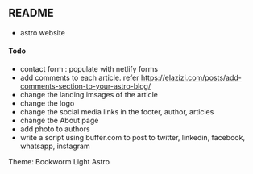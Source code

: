 ## README
- astro website 

#### Todo
- contact form : populate with netlify forms
- add comments to each article. refer 
    https://elazizi.com/posts/add-comments-section-to-your-astro-blog/
- change the landing imsages of the article
- change the logo
- change the social media links in the footer, author, articles
- change tbe About page
- add photo to authors
- write a script using buffer.com to post to twitter, linkedin, facebook, whatsapp, instagram

Theme: Bookworm Light Astro
